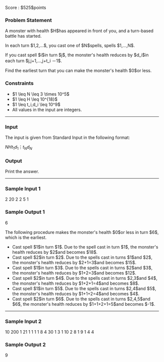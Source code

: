 
<div>

<span>

<span>

<p>
Score : $525$points
</p>

<div>

<section>

### **Problem Statement**

<p>
A monster with health $H$has appeared in front of you, and a turn-based battle has started.
</p>

<p>
In each turn $1,2,…$, you cast one of $N$spells, spells $1,…,N$.
</p>

<p>
If you cast spell $i$in turn $j$, the monster's health reduces by $d_i$in each turn $j,j+1,…,j+t_i －1$.
</p>

<p>
Find the earliest turn that you can make the monster's health $0$or less.
</p>

</section>

</div>

<div>

<section>

### **Constraints**

<ul>

<li>
$1 \leq N \leq 3 \times 10^5$
</li>

<li>
$1 \leq H \leq 10^{18}$
</li>

<li>
$1 \leq t_i,d_i \leq 10^9$
</li>

<li>
All values in the input are integers.
</li>

</ul>

</section>

</div>

---

<div>

<div>

<section>

### **Input**

<p>
The input is given from Standard Input in the following format:
</p>

<div>

$N$$H$$t_1$$d_1$$\vdots$$t_N$$d_N$
</div>

</section>

</div>

<div>

<section>

### **Output**

<p>
Print the answer.
</p>

</section>

</div>

</div>

---

<div>

<section>

### **Sample Input 1**

<div>

2 20
2 2
5 1

</div>

</section>

</div>

<div>

<section>

### **Sample Output 1**

<div>

6

</div>

<p>
The following procedure makes the monster's health $0$or less in turn $6$, which is the earliest.
</p>

<ul>

<li>
Cast spell $1$in turn $1$. Due to the spell cast in turn $1$, the monster's health reduces by $2$and becomes $18$.
</li>

<li>
Cast spell $2$in turn $2$. Due to the spells cast in turns $1$and $2$, the monster's health reduces by $2+1=3$and becomes $15$.
</li>

<li>
Cast spell $1$in turn $3$. Due to the spells cast in turns $2$and $3$, the monster's health reduces by $1+2=3$and becomes $12$.
</li>

<li>
Cast spell $2$in turn $4$. Due to the spells cast in turns $2,3$and $4$, the monster's health reduces by $1+2+1=4$and becomes $8$.
</li>

<li>
Cast spell $1$in turn $5$. Due to the spells cast in turns $2,4$and $5$, the monster's health reduces by $1+1+2=4$and becomes $4$.
</li>

<li>
Cast spell $2$in turn $6$. Due to the spells cast in turns $2,4,5$and $6$, the monster's health reduces by $1+1+2+1=5$and becomes $-1$.
</li>

</ul>

</section>

</div>

---

<div>

<section>

### **Sample Input 2**

<div>

10 200
1 21
1 1
1 1
8 4
30 1
3 1
10 2
8 1
9 1
4 4

</div>

</section>

</div>

<div>

<section>

### **Sample Output 2**

<div>

9

</div>

</section>

</div>

</span>

</span>

</div>
